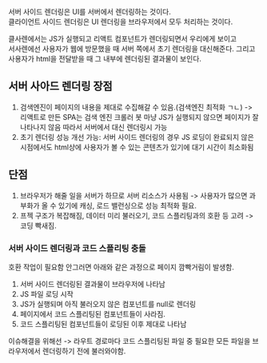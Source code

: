 서버 사이드 렌더링은 UI를 서버에서 렌더링하는 것이다. \
클라이언트 사이드 렌더링은 UI 렌더링을 브라우저에서 모두 처리하는 것이다.

클사렌에서는 JS가 실행되고 리액트 컴포넌트가 렌더링되면서 우리에게 보이고 \
서사렌에선 사용자가 웹에 방문했을 때 서버 쪽에서 초기 렌더링을 대신해준다. 그리고 사용자가 html을 전달받을 때 그 내부에 렌더링된 결과물이 보인다.

## 서버 사아드 렌더링 장점

1. 검색엔진이 페이지의 내용을 제대로 수집해갈 수 있음.(검색엔진 최적화 ㄱㄴ) -> 리액트로 만든 SPA는 검색 엔진 크롤러 봇 마냥 JS가 실행되지 않으면 페이지가 잘 나타나지 않음 따라서 서버에서 대신 렌더링시 가능
2. 초기 렌더링 성능 개선 가능: 서버 사이드 렌더링의 경우 JS 로딩이 완료되지 않은 시점에서도 html상에 사용자가 볼 수 있는 콘텐츠가 있기에 대기 시간이 최소화됨

## 단점

1. 브라우저가 해줄 일을 서버가 하므로 서버 리소스가 사용됨 -> 사용자가 많으면 과부화가 올 수 있기에 캐싱, 로드 밸런싱으로 성능 최적화 필요.
2. 프젝 구조가 복잡해짐, 데이터 미리 불러오기, 코드 스플리팅과의 호환 등 고려 -> 코딩 빡새짐.

### 서버 사이드 렌더링과 코드 스플리팅 충돌

호환 작업이 필요함 안그러면 아래와 같은 과정으로 페이지 깜빡거림이 발생함.

1. 서버 사이드 렌더링된 결과물이 브라우저에 나타남
2. JS 파일 로딩 시작
3. JS가 실행되며 아직 불러오지 않은 컴포넌트를 null로 렌더링
4. 페이지에서 코드 스플리팅된 컴포넌트들이 사라짐.
5. 코드 스플리팅된 컴포넌트들이 로딩된 이후 제대로 나타남

이슈해결을 위해선 -> 라우트 경로마다 코드 스플리팅된 파일 중 필요한 모든 파일을 브라우저에서 렌더링하기 전에 불러와야함.